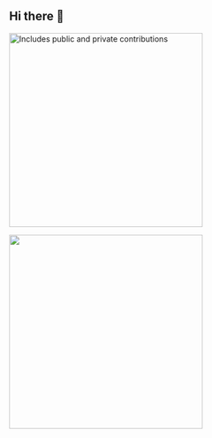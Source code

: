 ## Hi there 👋

<!--
**leexyy0804/leexyy0804** is a ✨ _special_ ✨ repository because its `README.md` (this file) appears on your GitHub profile.

Here are some ideas to get you started:

- 🔭 I’m currently working on ...
- 🌱 I’m currently learning ...
- 👯 I’m looking to collaborate on ...
- 🤔 I’m looking for help with ...
- 💬 Ask me about ...
- 📫 How to reach me: ...
- 😄 Pronouns: ...
- ⚡ Fun fact: ...
-->

<p>
    <a href="https://vaunt.dev">
        <img src="https://api.vaunt.dev/v1/github/entities/leexyy0804/contributions?format=svg&private=true" width="350" title="Includes public and private contributions" />
    </a>
</p>

<p>
    <a href="https://community.vaunt.dev/board/leexyy0804/achievements">
        <img src="https://api.vaunt.dev/v1/github/entities/leexyy0804/achievements?format=svg&limit=3" width="350" />
    </a>
</p>
